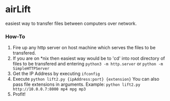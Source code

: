 airLift
=======

easiest way to transfer files between computers over network.

### How-To
1. Fire up any http server on host machine which serves the files to be transfered.
1. If you are on *nix then easiest way would be to 'cd' into root directory of files to be transfered and entering
    ```python3 -m http.server``` or ```python -m SimpleHTTPServer```
1. Get the IP Address by executing ```ifconfig```
1. Execute ```python lift2.py {ipAddress:port} {extension}```
   You can also pass file extensions in arguments. Example: ```python lift2.py http://10.0.0.7:8000 mp4 mpg mp3```
1. Profit!
